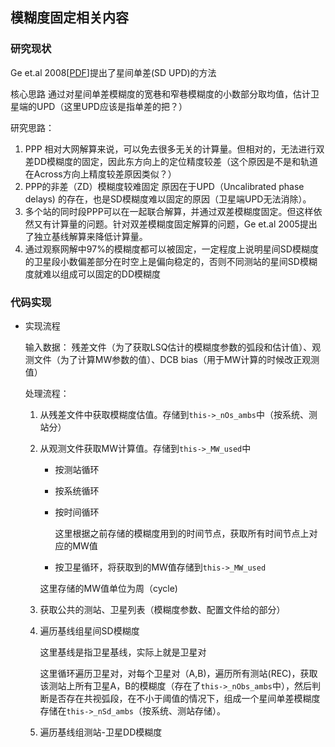 ## 模糊度固定相关内容

### 研究现状

Ge et.al 2008[[PDF](D:\work\GNSS\实时滤波轨道\Ge2008_Article_ResolutionOfGPSCarrier-phaseAm.pdf)]提出了星间单差(SD UPD)的方法 

核心思路 通过对星间单差模糊度的宽巷和窄巷模糊度的小数部分取均值，估计卫星端的UPD（这里UPD应该是指单差的把？）

研究思路：

1. PPP 相对大网解算来说，可以免去很多无关的计算量。但相对的，无法进行双差DD模糊度的固定，因此东方向上的定位精度较差（这个原因是不是和轨道在Across方向上精度较差原因类似？）
2. PPP的非差（ZD）模糊度较难固定 原因在于UPD（Uncalibrated phase delays) 的存在，也是SD模糊度难以固定的原因（卫星端UPD无法消除）。
3. 多个站的同时段PPP可以在一起联合解算，并通过双差模糊度固定。但这样依然又有计算量的问题。针对双差模糊度固定解算的问题，Ge et.al 2005提出了独立基线解算来降低计算量。
4. 通过观察网解中97%的模糊度都可以被固定，一定程度上说明星间SD模糊度的卫星段小数偏差部分在时空上是偏向稳定的，否则不同测站的星间SD模糊度就难以组成可以固定的DD模糊度

### 代码实现

* 实现流程

  输入数据： 残差文件（为了获取LSQ估计的模糊度参数的弧段和估计值）、观测文件（为了计算MW参数的值）、DCB bias（用于MW计算的时候改正观测值）

  处理流程：

  1. 从残差文件中获取模糊度估值。存储到`this->_nOs_ambs`中（按系统、测站分）

  2. 从观测文件获取MW计算值。存储到`this->_MW_used`中

     * 按测站循环

     * 按系统循环

     * 按时间循环

       这里根据之前存储的模糊度用到的时间节点，获取所有时间节点上对应的MW值

     * 按卫星循环，将获取到的MW值存储到`this->_MW_used`

     这里存储的MW值单位为周（cycle)

  3. 获取公共的测站、卫星列表（模糊度参数、配置文件给的部分）

  4. 遍历基线组星间SD模糊度

     这里基线是指卫星基线，实际上就是卫星对

     这里循环遍历卫星对，对每个卫星对（A,B)，遍历所有测站(REC)，获取该测站上所有卫星A，B的模糊度（存在了`this->_nObs_ambs`中），然后判断是否存在共视弧段，在不小于阈值的情况下，组成一个星间单差模糊度存储在`this->_nSd_ambs`（按系统、测站存储）。

  5. 遍历基线组测站-卫星DD模糊度
